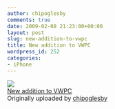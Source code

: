 ```yaml
---
author: chipoglesby
comments: true
date: 2009-02-08 21:23:00+00:00
layout: post
slug: new-addition-to-vwpc
title: New addition to VWPC
wordpress_id: 252
categories:
- iPhone
---
```


[![](http://farm1.static.flickr.com/189/3263778671_4dbb4bd7ff.jpg)](http://www.flickr.com/photos/chipoglesby/3263778671/)  
[New addition to VWPC](http://www.flickr.com/photos/chipoglesby/3263778671/)  
Originally uploaded by [chipoglesby](http://www.flickr.com/people/chipoglesby/)

  

